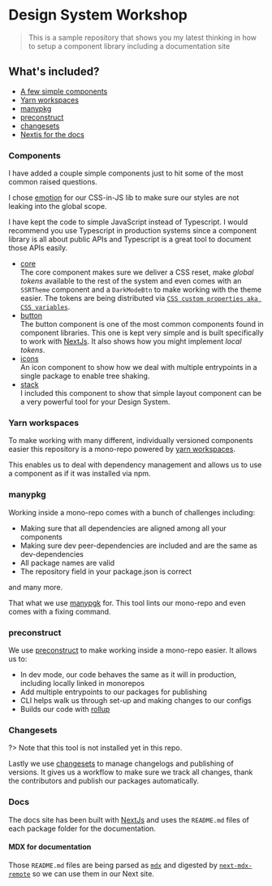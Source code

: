 # Design System Workshop

> This is a sample repository that shows you my latest thinking in how to setup a component library including a documentation site

## What's included?

- [A few simple components](#components)
- [Yarn workspaces](#yarn-workspaces)
- [manypkg](#manypkg)
- [preconstruct](#preconstruct)
- [changesets](#changesets)
- [Nextjs for the docs](#docs)

### Components

I have added a couple simple components just to hit some of the most common raised questions.

I chose [emotion](https://emotion.sh) for our CSS-in-JS lib to make sure our styles are not leaking into the global scope.

I have kept the code to simple JavaScript instead of Typescript.
I would recommend you use Typescript in production systems since a component library is all about public APIs and Typescript is a great tool to document those APIs easily.

- [core](./packages/core)<br/>
  The core component makes sure we deliver a CSS reset, make _global tokens_ available to the rest of the system and even comes with an `SSRTheme` component and a `DarkModeBtn` to make working with the theme easier. The tokens are being distributed via [`CSS custom properties aka CSS variables`](https://developer.mozilla.org/en-US/docs/Web/CSS/--*).
- [button](./packages/button)<br/>
  The button component is one of the most common components found in component libraries. This one is kept very simple and is built specifically to work with [NextJs](https://nextjs.org/). It also shows how you might implement _local tokens_.
- [icons](./packages/icons)<br/>
  An icon component to show how we deal with multiple entrypoints in a single package to enable tree shaking.
- [stack](./packages/stack)<br/>
  I included this component to show that simple layout component can be a very powerful tool for your Design System.

### Yarn workspaces

To make working with many different, individually versioned components easier this repository is a mono-repo powered by [yarn workspaces](https://classic.yarnpkg.com/en/docs/workspaces/).

This enables us to deal with dependency management and allows us to use a component as if it was installed via npm.

### manypkg

Working inside a mono-repo comes with a bunch of challenges including:

- Making sure that all dependencies are aligned among all your components
- Making sure dev peer-dependencies are included and are the same as dev-dependencies
- All package names are valid
- The repository field in your package.json is correct

and many more.

That what we use [manypgk](https://github.com/Thinkmill/manypkg) for. This tool lints our mono-repo and even comes with a fixing command.

### preconstruct

We use [preconstruct](https://preconstruct.tools) to make working inside a mono-repo easier.
It allows us to:

- In dev mode, our code behaves the same as it will in production, including locally linked in monorepos
- Add multiple entrypoints to our packages for publishing
- CLI helps walk us through set-up and making changes to our configs
- Builds our code with [rollup](https://rollupjs.org)

### Changesets

?> Note that this tool is not installed yet in this repo.

Lastly we use [changesets](https://github.com/atlassian/changesets) to manage changelogs and publishing of versions.
It gives us a workflow to make sure we track all changes, thank the contributors and publish our packages automatically.

### Docs

The docs site has been built with [NextJs](https://nextjs.org/) and uses the `README.md` files of each package folder for the documentation.

#### MDX for documentation

Those `README.md` files are being parsed as [`mdx`](https://mdxjs.com) and digested by [`next-mdx-remote`](https://github.com/hashicorp/next-mdx-remote) so we can use them in our Next site.
